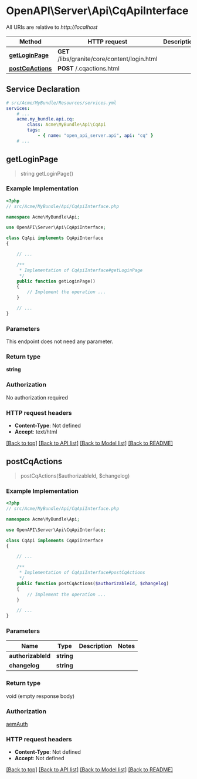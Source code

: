 # OpenAPI\Server\Api\CqApiInterface

All URIs are relative to *http://localhost*

Method | HTTP request | Description
------------- | ------------- | -------------
[**getLoginPage**](CqApiInterface.md#getLoginPage) | **GET** /libs/granite/core/content/login.html | 
[**postCqActions**](CqApiInterface.md#postCqActions) | **POST** /.cqactions.html | 


## Service Declaration
```yaml
# src/Acme/MyBundle/Resources/services.yml
services:
    # ...
    acme.my_bundle.api.cq:
        class: Acme\MyBundle\Api\CqApi
        tags:
            - { name: "open_api_server.api", api: "cq" }
    # ...
```

## **getLoginPage**
> string getLoginPage()



### Example Implementation
```php
<?php
// src/Acme/MyBundle/Api/CqApiInterface.php

namespace Acme\MyBundle\Api;

use OpenAPI\Server\Api\CqApiInterface;

class CqApi implements CqApiInterface
{

    // ...

    /**
     * Implementation of CqApiInterface#getLoginPage
     */
    public function getLoginPage()
    {
        // Implement the operation ...
    }

    // ...
}
```

### Parameters
This endpoint does not need any parameter.

### Return type

**string**

### Authorization

No authorization required

### HTTP request headers

 - **Content-Type**: Not defined
 - **Accept**: text/html

[[Back to top]](#) [[Back to API list]](../../README.md#documentation-for-api-endpoints) [[Back to Model list]](../../README.md#documentation-for-models) [[Back to README]](../../README.md)

## **postCqActions**
> postCqActions($authorizableId, $changelog)



### Example Implementation
```php
<?php
// src/Acme/MyBundle/Api/CqApiInterface.php

namespace Acme\MyBundle\Api;

use OpenAPI\Server\Api\CqApiInterface;

class CqApi implements CqApiInterface
{

    // ...

    /**
     * Implementation of CqApiInterface#postCqActions
     */
    public function postCqActions($authorizableId, $changelog)
    {
        // Implement the operation ...
    }

    // ...
}
```

### Parameters

Name | Type | Description  | Notes
------------- | ------------- | ------------- | -------------
 **authorizableId** | **string**|  |
 **changelog** | **string**|  |

### Return type

void (empty response body)

### Authorization

[aemAuth](../../README.md#aemAuth)

### HTTP request headers

 - **Content-Type**: Not defined
 - **Accept**: Not defined

[[Back to top]](#) [[Back to API list]](../../README.md#documentation-for-api-endpoints) [[Back to Model list]](../../README.md#documentation-for-models) [[Back to README]](../../README.md)

